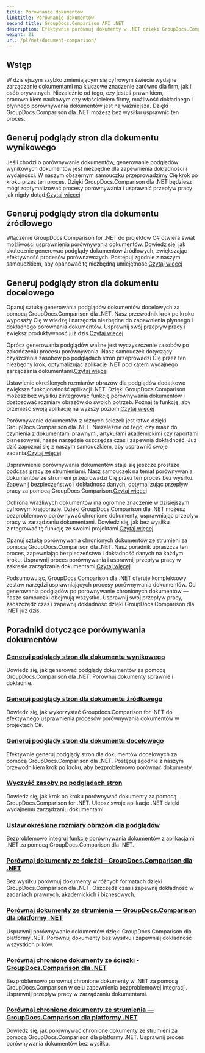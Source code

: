 ```yaml
---
title: Porównanie dokumentów
linktitle: Porównanie dokumentów
second_title: GroupDocs.Comparison API .NET
description: Efektywnie porównuj dokumenty w .NET dzięki GroupDocs.Comparison. Usprawnij zarządzanie dokumentami, usprawnij przepływ pracy i zapewnij dokładność. Ucz się więcej!
weight: 21
url: /pl/net/document-comparison/
---
```

## Wstęp

W dzisiejszym szybko zmieniającym się cyfrowym świecie wydajne zarządzanie dokumentami ma kluczowe znaczenie zarówno dla firm, jak i osób prywatnych. Niezależnie od tego, czy jesteś prawnikiem, pracownikiem naukowym czy właścicielem firmy, możliwość dokładnego i płynnego porównywania dokumentów jest najważniejsza. Dzięki GroupDocs.Comparison dla .NET możesz bez wysiłku usprawnić ten proces.

## Generuj podglądy stron dla dokumentu wynikowego

 Jeśli chodzi o porównywanie dokumentów, generowanie podglądów wynikowych dokumentów jest niezbędne dla zapewnienia dokładności i wydajności. W naszym obszernym samouczku przeprowadzimy Cię krok po kroku przez ten proces. Dzięki GroupDocs.Comparison dla .NET będziesz mógł zoptymalizować procesy porównywania i usprawnić przepływ pracy jak nigdy dotąd.[Czytaj więcej](./generate-page-previews-resultant-document/)

## Generuj podglądy stron dla dokumentu źródłowego

Włączenie GroupDocs.Comparison for .NET do projektów C# otwiera świat możliwości usprawnienia porównywania dokumentów. Dowiedz się, jak skutecznie generować podglądy dokumentów źródłowych, zwiększając efektywność procesów porównawczych. Postępuj zgodnie z naszym samouczkiem, aby opanować tę niezbędną umiejętność.[Czytaj więcej](./generate-page-previews-source-document/)

## Generuj podglądy stron dla dokumentu docelowego

 Opanuj sztukę generowania podglądów dokumentów docelowych za pomocą GroupDocs.Comparison dla .NET. Nasz przewodnik krok po kroku wyposaży Cię w wiedzę i narzędzia niezbędne do zapewnienia płynnego i dokładnego porównania dokumentów. Usprawnij swój przepływ pracy i zwiększ produktywność już dziś.[Czytaj więcej](./generate-page-previews-target-document/)

 Oprócz generowania podglądów ważne jest wyczyszczenie zasobów po zakończeniu procesu porównywania. Nasz samouczek dotyczący czyszczenia zasobów po podglądach stron przeprowadzi Cię przez ten niezbędny krok, optymalizując aplikacje .NET pod kątem wydajnego zarządzania dokumentami.[Czytaj więcej](./clean-resources-after-page-previews/)

Ustawienie określonych rozmiarów obrazów dla podglądów dodatkowo zwiększa funkcjonalność aplikacji .NET. Dzięki GroupDocs.Comparison możesz bez wysiłku zintegrować funkcję porównywania dokumentów i dostosować rozmiary obrazów do swoich potrzeb. Poznaj tę funkcję, aby przenieść swoją aplikację na wyższy poziom.[Czytaj więcej](./set-specific-image-sizes-for-previews/)

 Porównywanie dokumentów z różnych ścieżek jest łatwe dzięki GroupDocs.Comparison dla .NET. Niezależnie od tego, czy masz do czynienia z dokumentami prawnymi, artykułami akademickimi czy raportami biznesowymi, nasze narzędzie oszczędza czas i zapewnia dokładność. Już dziś zapoznaj się z naszym samouczkiem, aby usprawnić swoje zadania.[Czytaj więcej](./compare-documents-from-path/)

 Usprawnienie porównywania dokumentów staje się jeszcze prostsze podczas pracy ze strumieniami. Nasz samouczek na temat porównywania dokumentów ze strumieni przeprowadzi Cię przez ten proces bez wysiłku. Zapewnij bezpieczeństwo i dokładność danych, optymalizując przepływ pracy za pomocą GroupDocs.Comparison.[Czytaj więcej](./compare-documents-from-stream/)

Ochrona wrażliwych dokumentów ma ogromne znaczenie w dzisiejszym cyfrowym krajobrazie. Dzięki GroupDocs.Comparison dla .NET możesz bezproblemowo porównywać chronione dokumenty, usprawniając przepływ pracy w zarządzaniu dokumentami. Dowiedz się, jak bez wysiłku zintegrować tę funkcję ze swoimi projektami.[Czytaj więcej](./compare-protected-documents-from-path/)

 Opanuj sztukę porównywania chronionych dokumentów ze strumieni za pomocą GroupDocs.Comparison dla .NET. Nasz poradnik upraszcza ten proces, zapewniając bezpieczeństwo i dokładność danych na każdym kroku. Usprawnij proces porównywania i usprawnij przepływ pracy w zakresie zarządzania dokumentami.[Czytaj więcej](./compare-protected-documents-from-stream/)

Podsumowując, GroupDocs.Comparison dla .NET oferuje kompleksowy zestaw narzędzi usprawniających procesy porównywania dokumentów. Od generowania podglądów po porównywanie chronionych dokumentów — nasze samouczki obejmują wszystko. Usprawnij swój przepływ pracy, zaoszczędź czas i zapewnij dokładność dzięki GroupDocs.Comparison dla .NET już dziś.
## Poradniki dotyczące porównywania dokumentów
### [Generuj podglądy stron dla dokumentu wynikowego](./generate-page-previews-resultant-document/)
Dowiedz się, jak generować podglądy dokumentów za pomocą GroupDocs.Comparison dla .NET. Porównuj dokumenty sprawnie i dokładnie.
### [Generuj podglądy stron dla dokumentu źródłowego](./generate-page-previews-source-document/)
Dowiedz się, jak wykorzystać Groupdocs.Comparison for .NET do efektywnego usprawnienia procesów porównywania dokumentów w projektach C#.
### [Generuj podglądy stron dla dokumentu docelowego](./generate-page-previews-target-document/)
Efektywnie generuj podglądy stron dla dokumentów docelowych za pomocą GroupDocs.Comparison dla .NET. Postępuj zgodnie z naszym przewodnikiem krok po kroku, aby bezproblemowo porównać dokumenty.
### [Wyczyść zasoby po podglądach stron](./clean-resources-after-page-previews/)
Dowiedz się, jak krok po kroku porównywać dokumenty za pomocą GroupDocs.Comparison for .NET. Ulepsz swoje aplikacje .NET dzięki wydajnemu zarządzaniu dokumentami.
### [Ustaw określone rozmiary obrazów dla podglądów](./set-specific-image-sizes-for-previews/)
Bezproblemowo integruj funkcję porównywania dokumentów z aplikacjami .NET za pomocą GroupDocs.Comparison dla .NET.
### [Porównaj dokumenty ze ścieżki - GroupDocs.Comparison dla .NET](./compare-documents-from-path/)
Bez wysiłku porównuj dokumenty w różnych formatach dzięki GroupDocs.Comparison dla .NET. Oszczędź czas i zapewnij dokładność w zadaniach prawnych, akademickich i biznesowych.
### [Porównaj dokumenty ze strumienia — GroupDocs.Comparison dla platformy .NET](./compare-documents-from-stream/)
Usprawnij porównywanie dokumentów dzięki GroupDocs.Comparison dla platformy .NET. Porównuj dokumenty bez wysiłku i zapewniaj dokładność wszystkich plików.
### [Porównaj chronione dokumenty ze ścieżki - GroupDocs.Comparison dla .NET](./compare-protected-documents-from-path/)
Bezproblemowo porównuj chronione dokumenty w .NET za pomocą GroupDocs.Comparison w celu zapewnienia bezproblemowej integracji. Usprawnij przepływ pracy w zarządzaniu dokumentami.
### [Porównaj chronione dokumenty ze strumienia — GroupDocs.Comparison dla platformy .NET](./compare-protected-documents-from-stream/)
Dowiedz się, jak porównywać chronione dokumenty ze strumieni za pomocą GroupDocs.Comparison dla platformy .NET. Usprawnij proces porównywania dokumentów bez wysiłku.